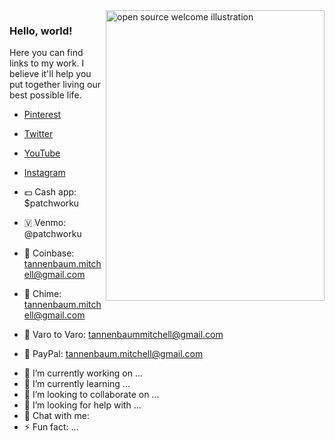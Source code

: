 <img align="right" src="https://github.com/kmt901/kmt901/blob/master/kaya_illustration.PNG" alt="open source welcome illustration" width=350px height=465px/>

### Hello, world!

Here you can find links to my work. 
I believe it'll help you put together living our best possible life.

* [Pinterest](https://pinterest.com/naturallymitchell)
* [Twitter](https://twitter.com/hereismitchell)
* [YouTube](https://www.youtube.com/channel/UCgbLNarH61kZoHh-RxTzXPA)
* [Instagram](https://instagram.com/mitchellmtv0)


* 💵 Cash app: $patchworku
* 🇻 Venmo: @patchworku
* 🎊 Coinbase: tannenbaum.mitchell@gmail.com
* 🔔 Chime: tannenbaum.mitchell@gmail.com
* 🏦 Varo to Varo: tannenbaummitchell@gmail.com
* 🤝 PayPal: tannenbaum.mitchell@gmail.com

- 🔭 I’m currently working on ...
- 🌱 I’m currently learning ...
- 👯 I’m looking to collaborate on ...
- 🤔 I’m looking for help with ...
- 💬 Chat with me:
- ⚡ Fun fact: ...
